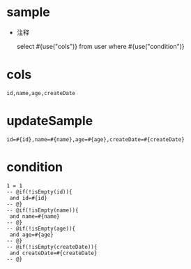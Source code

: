 sample
===
* 注释

	select #{use("cols")} from user  where  #{use("condition")}

cols
===
	id,name,age,createDate

updateSample
===
	
	id=#{id},name=#{name},age=#{age},createDate=#{createDate}

condition
===

	1 = 1  
	-- @if(!isEmpty(id)){
	 and id=#{id}
	-- @}
	-- @if(!isEmpty(name)){
	 and name=#{name}
	-- @}
	-- @if(!isEmpty(age)){
	 and age=#{age}
	-- @}
	-- @if(!isEmpty(createDate)){
	 and createDate=#{createDate}
	-- @}
	